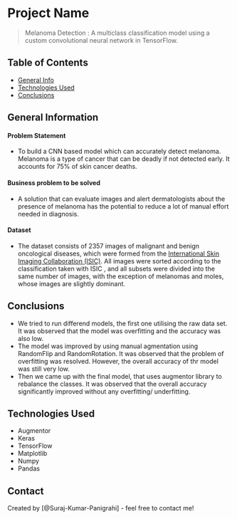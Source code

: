 # Project Name
> Melanoma Detection : A multiclass classification model using a custom convolutional neural network in TensorFlow.


## Table of Contents
* [General Info](#general-information)
* [Technologies Used](#technologies-used)
* [Conclusions](#conclusions)

<!-- You can include any other section that is pertinent to your problem -->

## General Information
#### Problem Statement
- To build a CNN based model which can accurately detect melanoma. Melanoma is a type of cancer that can be deadly if not detected early. It accounts for 75% of skin cancer deaths. 

#### Business problem to be solved
- A solution that can evaluate images and alert dermatologists about the presence of melanoma has the potential to reduce a lot of manual effort needed in diagnosis.

#### Dataset
- The dataset consists of 2357 images of malignant and benign oncological diseases, which were formed from the [International Skin Imaging Collaboration (ISIC)](https://www.kaggle.com/datasets/nodoubttome/skin-cancer9-classesisic). All images were sorted according to the classification taken with ISIC , and all subsets were divided into the same number of images, with the exception of melanomas and moles, whose images are slightly dominant.

## Conclusions
- We tried to run differend models, the first one utilising the raw data set. It was observed that the model was overfitting and the accuracy was also low.
- The model was improved by using manual agmentation using RandomFlip and RandomRotation. It was observed that the problem of overfitting was resolved. However, the overall accuracy of thr model was still very low.
- Then we came up with the final model, that uses augmentor library to rebalance the classes. It was observed that the overall accuracy significantly improved without any overfitting/ underfitting.


## Technologies Used
- Augmentor 
- Keras 
- TensorFlow 
- Matplotlib
- Numpy
- Pandas

## Contact
Created by [@Suraj-Kumar-Panigrahi] - feel free to contact me!


<!-- Optional -->
<!-- ## License -->
<!-- This project is open source and available under the [... License](). -->

<!-- You don't have to include all sections - just the one's relevant to your project -->
